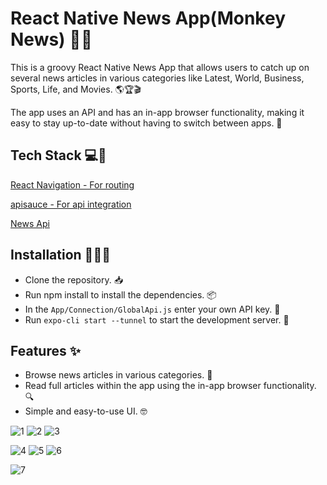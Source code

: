 
# React Native News App(Monkey News) 📰📱

This is a groovy React Native News App that allows users to catch up on several news articles in various categories like Latest, World, Business, Sports, Life, and Movies. 🌎🏆🎬

The app uses an API and has an in-app browser functionality, making it easy to stay up-to-date without having to switch between apps. 🚀

## Tech Stack 💻🚀

[React Navigation - For routing](https://reactnavigation.org/)

[apisauce - For api integration](https://github.com/infinitered/apisauce)

[News Api](https://newsapi.org/)
## Installation 🚀👨‍💻

- Clone the repository. 📥
- Run npm install to install the dependencies. 📦
- In the `App/Connection/GlobalApi.js` enter your own API key. 🔑
- Run `expo-cli start --tunnel` to start the development server. 🚀
## Features ✨
- Browse news articles in various categories. 📰
- Read full articles within the app using the in-app browser functionality. 🔍
- Simple and easy-to-use UI. 🤓

<!-- 
[Download the app apk](https://expo.dev/artifacts/eas/2Wun1b1EuXWpbhhtJpToJN.apk)
 -->

![1](https://github.com/utk145/Monkey_News/assets/122993091/f676e298-d869-4395-9c61-8fe7112b5646) ![2](https://github.com/utk145/Monkey_News/assets/122993091/8e20ad08-bf77-466d-a60a-68ba2a471dd7)   ![3](https://github.com/utk145/Monkey_News/assets/122993091/71248af4-dc2e-40ae-9df3-5d364a578876)

![4](https://github.com/utk145/Monkey_News/assets/122993091/b39254da-ff68-466f-aafe-65db74abae29)    ![5](https://github.com/utk145/Monkey_News/assets/122993091/5bbeffe9-654d-460c-8ded-d8ece03c0155)  ![6](https://github.com/utk145/Monkey_News/assets/122993091/e2ecab2c-4447-4ce3-a567-99a49076f7fd)

![7](https://github.com/utk145/Monkey_News/assets/122993091/151dc645-250f-45c3-924c-c05907ab41ef)
